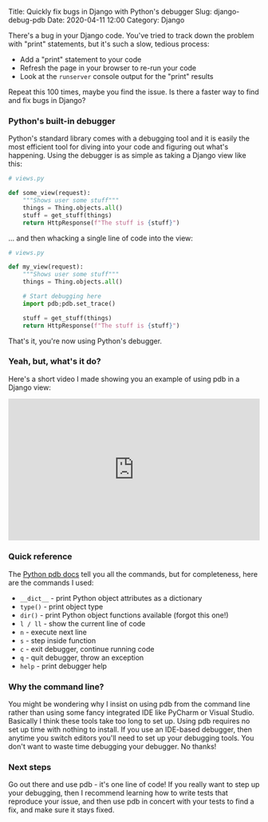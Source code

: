 Title: Quickly fix bugs in Django with Python's debugger
Slug: django-debug-pdb
Date: 2020-04-11 12:00
Category: Django

There's a bug in your Django code. You've tried to track down the problem with "print" statements, but it's such a slow, tedious process:

- Add a "print" statement to your code
- Refresh the page in your browser to re-run your code
- Look at the `runserver` console output for the "print" results

Repeat this 100 times, maybe you find the issue. Is there a faster way to find and fix bugs in Django?

### Python's built-in debugger

Python's standard library comes with a debugging tool and it is easily the most efficient tool for diving into your code and figuring out what's happening. Using the debugger is as simple as taking a Django view like this:

```python
# views.py

def some_view(request):
    """Shows user some stuff"""
    things = Thing.objects.all()
    stuff = get_stuff(things)
    return HttpResponse(f"The stuff is {stuff}")

```

... and then whacking a single line of code into the view:

```python
# views.py

def my_view(request):
    """Shows user some stuff"""
    things = Thing.objects.all()

    # Start debugging here
    import pdb;pdb.set_trace()

    stuff = get_stuff(things)
    return HttpResponse(f"The stuff is {stuff}")

```

That's it, you're now using Python's debugger.

### Yeah, but, what's it do?

Here's a short video I made showing you an example of using pdb in a Django view:

<div style="position: relative; padding-bottom: 56.25%; height: 0;"><iframe src="https://www.loom.com/embed/7de384817fbc45f0918995646b199055" frameborder="0" webkitallowfullscreen mozallowfullscreen allowfullscreen style="position: absolute; top: 0; left: 0; width: 100%; height: 100%;"></iframe></div>

### Quick reference

The [Python pdb docs](https://docs.python.org/3/library/pdb.html) tell you all the commands, but for completeness, here are the commands I used:

- `__dict__` - print Python object attributes as a dictionary
- `type()` - print object type
- `dir()` - print Python object functions available (forgot this one!)
- `l / ll` - show the current line of code
- `n` - execute next line
- `s` - step inside function
- `c` - exit debugger, continue running code
- `q` - quit debugger, throw an exception
- `help` - print debugger help

### Why the command line?

You might be wondering why I insist on using pdb from the command line rather than using some fancy integrated IDE like PyCharm or Visual Studio. Basically I think these tools take too long to set up. Using pdb requires no set up time with nothing to install. If you use an IDE-based debugger, then anytime you switch editors you'll need to set up your debugging tools. You don't want to waste time debugging your debugger. No thanks!

### Next steps

Go out there and use pdb - it's one line of code! If you really want to step up your debugging, then I recommend learning how to write tests that reproduce your issue, and then use pdb in concert with your tests to find a fix, and make sure it stays fixed.
